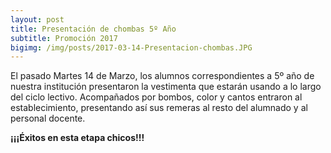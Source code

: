 ```yaml
---
layout: post
title: Presentación de chombas 5º Año
subtitle: Promoción 2017
bigimg: /img/posts/2017-03-14-Presentacion-chombas.JPG
---
```


El pasado Martes 14 de Marzo, los alumnos correspondientes a 5º año de nuestra institución presentaron la vestimenta que estarán usando a lo largo del ciclo lectivo. Acompañados por bombos, color y cantos entraron al establecimiento, presentando así sus remeras al resto del alumnado y al personal docente.

**¡¡¡Éxitos en esta etapa chicos!!!**